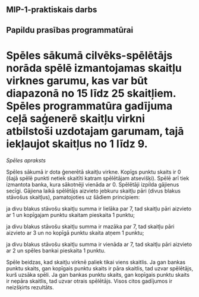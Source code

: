 ## MIP-1-praktiskais darbs

## Papildu prasības programmatūrai 

# Spēles sākumā cilvēks-spēlētājs norāda spēlē izmantojamas skaitļu virknes garumu, kas var būt diapazonā no 15 līdz 25 skaitļiem. Spēles programmatūra gadījuma ceļā  saģenerē skaitļu virkni atbilstoši uzdotajam garumam, tajā iekļaujot skaitļus no 1 līdz 9. 

_Spēles apraksts_ 

Spēles sākumā ir dota ģenerētā skaitļu virkne. Kopīgs punktu skaits ir 0 (šajā spēlē punkti netiek skaitīti katram spēlētājam atsevišķi). Spēlē arī tiek izmantota banka, kura sākotnēji vienāda ar 0. Spēlētāji izpilda gājienus secīgi. Gājiena laikā spēlētājs aizvieto jebkuru skaitļu pāri (divus blakus stāvošus skaitļus), pamatojoties uz šādiem principiem: 

ja divu blakus stāvošu skaitļu summa ir lielāka par 7, tad skaitļu pāri aizvieto ar 1 un kopīgajam punktu skaitam pieskaita 1 punktu; 

ja divu blakus stāvošu skaitļu summa ir mazāka par 7, tad skaitļu pāri aizvieto ar 3 un no kopīgā punktu skaita atņem 1 punktu; 

ja divu blakus stāvošu skaitļu summa ir vienāda ar 7, tad skaitļu pāri aizvieto ar 2 un spēles bankai pieskaita 1 punktu. 

Spēle beidzas, kad skaitļu virknē paliek tikai viens skaitlis. Ja gan bankas punktu skaits, gan kopīgais punktu skaits ir pāra skaitlis, tad uzvar spēlētājs, kurš uzsāka spēli. Ja gan bankas punktu skaits, gan kopīgais punktu skaits ir nepāra skaitlis, tad uzvar otrais spēlētājs. Visos citos gadījumos ir neizšķirts rezultāts. 
